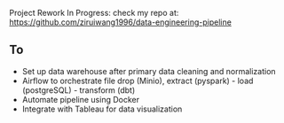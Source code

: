Project Rework In Progress:
check my repo at: https://github.com/ziruiwang1996/data-engineering-pipeline

## To
- Set up data warehouse after primary data cleaning and normalization
- Airflow to orchestrate file drop (Minio), extract (pyspark) - load (postgreSQL) - transform (dbt)
- Automate pipeline using Docker 
- Integrate with Tableau for data visualization
